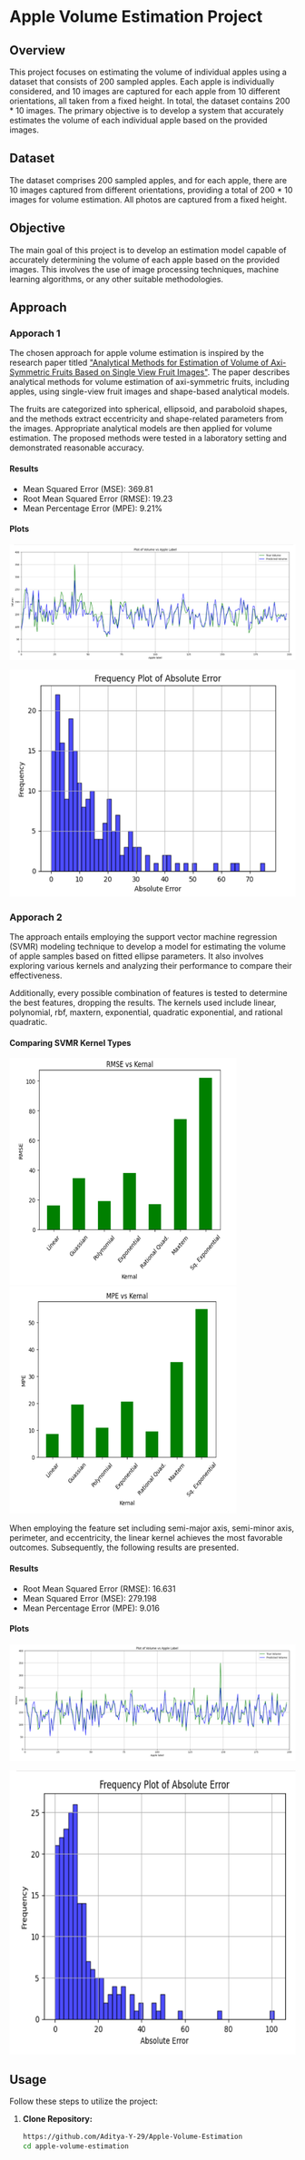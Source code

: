 # Apple Volume Estimation Project

## Overview

This project focuses on estimating the volume of individual apples using a dataset that consists of 200 sampled apples. Each apple is individually considered, and 10 images are captured for each apple from 10 different orientations, all taken from a fixed height. In total, the dataset contains 200 * 10 images. The primary objective is to develop a system that accurately estimates the volume of each individual apple based on the provided images.

## Dataset

The dataset comprises 200 sampled apples, and for each apple, there are 10 images captured from different orientations, providing a total of 200 * 10 images for volume estimation. All photos are captured from a fixed height.

## Objective

The main goal of this project is to develop an estimation model capable of accurately determining the volume of each apple based on the provided images. This involves the use of image processing techniques, machine learning algorithms, or any other suitable methodologies.

## Approach

### Apporach 1

The chosen approach for apple volume estimation is inspired by the research paper titled ["Analytical Methods for Estimation of Volume of Axi-Symmetric Fruits Based on Single View Fruit Images"](https://ieeexplore.ieee.org/abstract/document/6108909). The paper describes analytical methods for volume estimation of axi-symmetric fruits, including apples, using single-view fruit images and shape-based analytical models.

The fruits are categorized into spherical, ellipsoid, and paraboloid shapes, and the methods extract eccentricity and shape-related parameters from the images. Appropriate analytical models are then applied for volume estimation. The proposed methods were tested in a laboratory setting and demonstrated reasonable accuracy.

#### Results 

- Mean Squared Error (MSE): 369.81
- Root Mean Squared Error (RMSE): 19.23
- Mean Percentage Error (MPE): 9.21%

#### Plots

![Plot Title](Assets/Approach_1_Actual_vs_Predicted_Volume.png)

<img src="Assets/Approach_1_Frequency_Plot_of_Absolute_Error.png" alt="Image 1" width="600" height ="400"/> 

### Apporach 2

The approach entails employing the support vector machine regression (SVMR) modeling technique to develop a model for estimating the volume of apple samples based on fitted ellipse parameters. It also involves exploring various kernels and analyzing their performance to compare their effectiveness.

Additionally, every possible combination of features is tested to determine the best features, dropping the results. The kernels used include linear, polynomial, rbf, maxtern, exponential, quadratic exponential, and rational quadratic.

#### Comparing SVMR Kernel Types

<img src="Assets/Approach_2_rmse_vs_kernal.png" alt="Image 1" width="400" height ="400"/> <img src="Assets/Approach_2_mpe_vs_kernal.png" alt="Image 1" width="400" height ="400"/> 

When employing the feature set including semi-major axis, semi-minor axis, perimeter, and eccentricity, the linear kernel achieves the most favorable outcomes. Subsequently, the following results are presented.

#### Results 

- Root Mean Squared Error (RMSE): 16.631
- Mean Squared Error (MSE): 279.198
- Mean Percentage Error (MPE): 9.016

#### Plots

![Plot Title](Assets/Approach_2_Actual_vs_Predicted_Volume.png)

<img src="Assets/Approach_2_Frequency_Plot_of_Absolute_Error.png" alt="Image 1" width="600" height ="500"/> 

## Usage

Follow these steps to utilize the project:

1. **Clone Repository:**
   ```bash
   https://github.com/Aditya-Y-29/Apple-Volume-Estimation
   cd apple-volume-estimation
